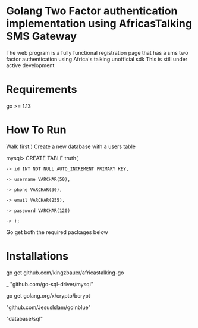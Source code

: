 # Golang Two Factor authentication implementation using AfricasTalking SMS Gateway

The web program is a fully functional registration page that has a sms two factor authentication using Africa's talking unofficial sdk
This is still under active development

# Requirements
go >= 1.13

# How To Run

Walk first:) Create a new database with a users table

mysql> CREATE TABLE truth(

    -> id INT NOT NULL AUTO_INCREMENT PRIMARY KEY,
    
    -> username VARCHAR(50),
    
    -> phone VARCHAR(30),
    
    -> email VARCHAR(255),
    
    -> password VARCHAR(120)
    
    -> );
    
Go get both the required packages below

# Installations

go get github.com/kingzbauer/africastalking-go

_ "github.com/go-sql-driver/mysql"

go get golang.org/x/crypto/bcrypt

"github.com/JesusIslam/goinblue"

"database/sql"

